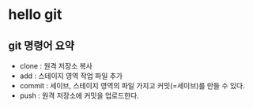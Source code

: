 # hello git

## git 명령어 요약

- clone : 원격 저장소 복사
- add : 스테이지 영역 작업 파일 추가
- commit : 세이브, 스테이지 영역의 파일 가지고 커밋(=세이브)를 만들 수 있다.
- push : 원격 저장소에 커밋을 업로드한다.
